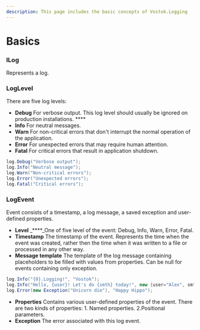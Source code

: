 ```yaml
---
description: This page includes the basic concepts of Vostok.Logging
---
```


# Basics

### ILog

 Represents a log. 

### LogLevel

There are five log levels:

* **Debug** For verbose output. This log level should usually be ignored on production installations. ****
* **Info** For neutral messages.
* **Warn** For non-critical errors that don't interrupt the normal operation of the application.
* **Error** For unexpected errors that may require human attention.
* **Fatal** For critical errors that result in application shutdown.

```csharp
log.Debug("Verbose output");
log.Info("Neutral message");
log.Warn("Non-critical errors");
log.Error("Unexpected errors");
log.Fatal("Critical errors");
```

### LogEvent

Event consists of a timestamp, a log message, a saved exception and user-defined properties.

* **Level** _****_One of five level of the event: Debug, Info, Warn, Error, Fatal. 
* **Timestamp** The timestamp of the event. Represents the time when the event was created, rather then the time when it was written to a file or processed in any other way. 
* **Message template** The template of the log message containing placeholders to be filled with values from properties. Can be null for events containing only exception.

```csharp
log.Info("{0}.Logging!", "Vostok");
log.Info("Hello, {user}! Let's do {smth} today!", new {user="Alex", smth="nothing"});
log.Error(new Exception("Unicorn die"), "Happy Hippo");
```

* **Properties** Contains various user-defined properties of the event. There are two kinds of properties: 1. Named properties. 2.Positional parameters. 
* **Exception** The error associated with this log event.



